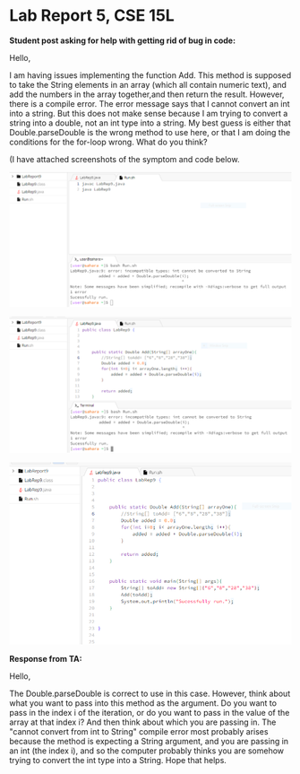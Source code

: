 # Lab Report 5, CSE 15L

**Student post asking for help with getting rid of bug in code:**

Hello, 

I am having issues implementing the function Add. This method is supposed to take the String elements in an array (which all contain numeric text),
and add the numbers in the array together,and then return the result. However, there is a compile error. The error message says that I cannot convert 
an int into a string. But this does not make sense because I am trying to convert a string into a double, not an int type into a string. My best 
guess is either that Double.parseDouble is the wrong method to use here, or that I am doing the conditions for the for-loop wrong. What do you think?

(I have attached screenshots of the symptom and code below.



![Image](lab9,cse15Lscreenshot1.png)






![Image](lab9,cse15Lscreenshot2.png)






![Image](lab9,cse15Lscreenshot3.png)



**Response from TA:**


Hello, 

The Double.parseDouble is correct to use in this case. However, think about what you want to pass into this method as the argument. Do you want 
to pass in the index i of the iteration, or do you want to pass in the value of the array at that index i? And then think about which you are passing 
in. The "cannot convert from int to String" compile error most probably arises because the method is expecting a String argument, and you are passing 
in an int (the index i), and so the computer probably thinks you are somehow trying to convert the int type into a String. Hope that helps.
